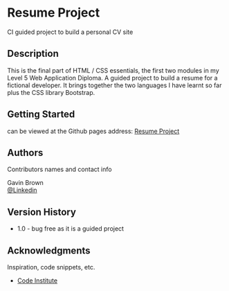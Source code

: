 # Resume Project

CI guided project to build a personal CV site

## Description

This is the final part of HTML / CSS essentials, the first two modules in my Level 5 Web Application Diploma. 
A guided project to build a resume for a fictional developer.
It brings together the two languages I have learnt so far plus the CSS library Bootstrap.

## Getting Started

can be viewed at the Github pages address:
[Resume Project](https://thespamster.github.io/resume-project/)
## Authors

Contributors names and contact info

Gavin Brown  
[@Linkedin](https://www.linkedin.com/in/gavinwbrown/)

## Version History

* 1.0 - bug free as it is a guided project

## Acknowledgments

Inspiration, code snippets, etc.
* [Code Institute](https://codeinstitute.net/)
